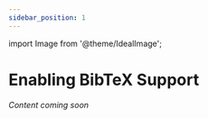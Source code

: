 ```yaml
---
sidebar_position: 1
---
```


import Image from '@theme/IdealImage';

# Enabling BibTeX Support

_Content coming soon_